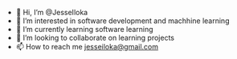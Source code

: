 - 👋 Hi, I’m @JesseIloka
- 👀 I’m interested in software development and machhine learning
- 🌱 I’m currently learning software learning
- 💞️ I’m looking to collaborate on learning projects
- 📫 How to reach me jesseiloka@gmail.com

<!---
JesseIloka/JesseIloka is a ✨ special ✨ repository because its `README.md` (this file) appears on your GitHub profile.
You can click the Preview link to take a look at your changes.
--->

